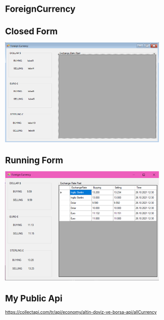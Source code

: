 # ForeignCurrency

# Closed Form
![](Images/emptyScreen.png)

# Running Form
![](Images/endScreen.png)

# My Public Api
https://collectapi.com/tr/api/economy/altin-doviz-ve-borsa-api/allCurrency
